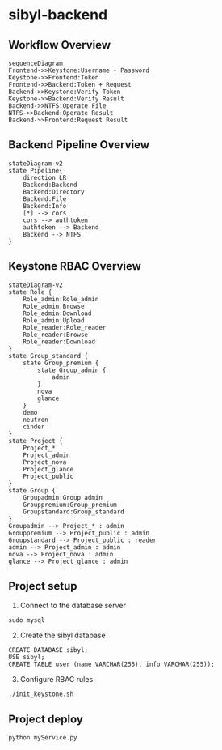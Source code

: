 # sibyl-backend

## Workflow Overview

```mermaid
sequenceDiagram
Frontend->>Keystone:Username + Password
Keystone->>Frontend:Token
Frontend->>Backend:Token + Request
Backend->>Keystone:Verify Token
Keystone->>Backend:Verify Result
Backend->>NTFS:Operate File
NTFS->>Backend:Operate Result
Backend->>Frontend:Request Result
```

## Backend Pipeline Overview

```mermaid
stateDiagram-v2
state Pipeline{
    direction LR
	Backend:Backend
    Backend:Directory
    Backend:File
    Backend:Info
    [*] --> cors
    cors --> authtoken
    authtoken --> Backend
    Backend --> NTFS
}
```

## Keystone RBAC Overview

```mermaid
stateDiagram-v2
state Role {
    Role_admin:Role_admin
    Role_admin:Browse
    Role_admin:Download
    Role_admin:Upload
    Role_reader:Role_reader
    Role_reader:Browse
    Role_reader:Download
}
state Group_standard {
    state Group_premium {
        state Group_admin {
            admin
        }
        nova
        glance
    }
    demo
    neutron
    cinder
}
state Project {
    Project_*
	Project_admin
	Project_nova
	Project_glance
	Project_public
}
state Group {
    Groupadmin:Group_admin
    Grouppremium:Group_premium
    Groupstandard:Group_standard
}
Groupadmin --> Project_* : admin
Grouppremium --> Project_public : admin
Groupstandard --> Project_public : reader
admin --> Project_admin : admin
nova --> Project_nova : admin
glance --> Project_glance : admin
```

## Project setup

1. Connect to the database server

```
sudo mysql
```

2. Create the sibyl database

```
CREATE DATABASE sibyl;
USE sibyl;
CREATE TABLE user (name VARCHAR(255), info VARCHAR(255));
```

3. Configure RBAC rules

```
./init_keystone.sh
```

## Project deploy

```
python myService.py
```
